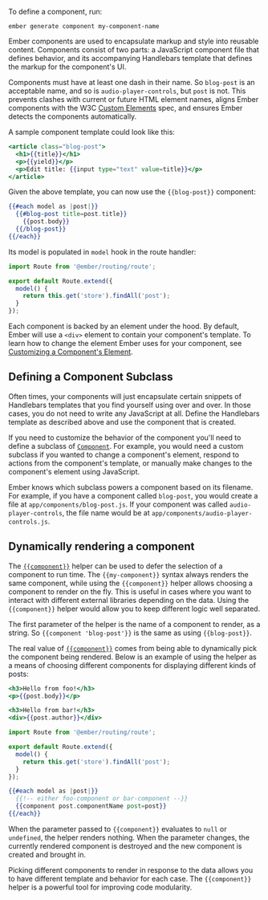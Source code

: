 To define a component, run:

```shell
ember generate component my-component-name
```

Ember components are used to encapsulate markup and style into reusable content.
Components consist of two parts: a JavaScript component file that defines behavior, and its accompanying Handlebars template that defines the markup for the component's UI.

Components must have at least one dash in their name. So `blog-post` is an acceptable
name, and so is `audio-player-controls`, but `post` is not. This prevents clashes with
current or future HTML element names, aligns Ember components with the W3C [Custom
Elements](https://dvcs.w3.org/hg/webcomponents/raw-file/tip/spec/custom/index.html)
spec, and ensures Ember detects the components automatically.

A sample component template could look like this:

```app/templates/components/blog-post.hbs
<article class="blog-post">
  <h1>{{title}}</h1>
  <p>{{yield}}</p>
  <p>Edit title: {{input type="text" value=title}}</p>
</article>
```

Given the above template, you can now use the `{{blog-post}}` component:

```app/templates/index.hbs
{{#each model as |post|}}
  {{#blog-post title=post.title}}
    {{post.body}}
  {{/blog-post}}
{{/each}}
```

Its model is populated in `model` hook in the route handler:

```app/routes/index.js
import Route from '@ember/routing/route';

export default Route.extend({
  model() {
    return this.get('store').findAll('post');
  }
});
```

Each component is backed by an element under the hood. By default,
Ember will use a `<div>` element to contain your component's template.
To learn how to change the element Ember uses for your component, see
[Customizing a Component's
Element](../customizing-a-components-element).


## Defining a Component Subclass

Often times, your components will just encapsulate certain snippets of
Handlebars templates that you find yourself using over and over. In
those cases, you do not need to write any JavaScript at all. Define
the Handlebars template as described above and use the component that is
created.

If you need to customize the behavior of the component you'll
need to define a subclass of [`Component`](https://www.emberjs.com/api/ember/release/classes/Component). For example, you would
need a custom subclass if you wanted to change a component's element,
respond to actions from the component's template, or manually make
changes to the component's element using JavaScript.

Ember knows which subclass powers a component based on its filename. For
example, if you have a component called `blog-post`, you would create a
file at `app/components/blog-post.js`. If your component was called
`audio-player-controls`, the file name would be at
`app/components/audio-player-controls.js`.

## Dynamically rendering a component

The [`{{component}}`](https://www.emberjs.com/api/ember/release/classes/Ember.Templates.helpers/methods/component?anchor=component) helper can be used to defer the selection of a component to
run time. The `{{my-component}}` syntax always renders the same component,
while using the `{{component}}` helper allows choosing a component to render on
the fly. This is useful in cases where you want to interact with different
external libraries depending on the data. Using the `{{component}}` helper would
allow you to keep different logic well separated.

The first parameter of the helper is the name of a component to render, as a
string. So `{{component 'blog-post'}}` is the same as using `{{blog-post}}`.

The real value of [`{{component}}`](https://www.emberjs.com/api/ember/release/classes/Ember.Templates.helpers/methods/component?anchor=component) comes from being able to dynamically pick
the component being rendered. Below is an example of using the helper as a
means of choosing different components for displaying different kinds of posts:

```app/templates/components/foo-component.hbs
<h3>Hello from foo!</h3>
<p>{{post.body}}</p>
```

```app/templates/components/bar-component.hbs
<h3>Hello from bar!</h3>
<div>{{post.author}}</div>
```

```app/routes/index.js
import Route from '@ember/routing/route';

export default Route.extend({
  model() {
    return this.get('store').findAll('post');
  }
});
```

```app/templates/index.hbs
{{#each model as |post|}}
  {{!-- either foo-component or bar-component --}}
  {{component post.componentName post=post}}
{{/each}}
```

When the parameter passed to `{{component}}` evaluates to `null` or `undefined`,
the helper renders nothing. When the parameter changes, the currently rendered
component is destroyed and the new component is created and brought in.

Picking different components to render in response to the data allows you to
have different template and behavior for each case. The `{{component}}` helper
is a powerful tool for improving code modularity.
